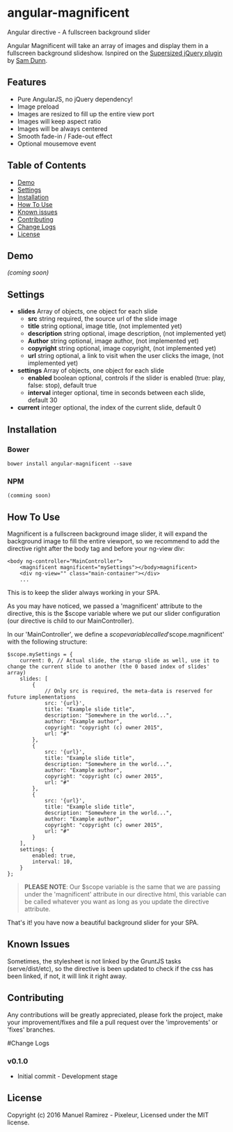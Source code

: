 # angular-magnificent

Angular directive - A fullscreen background slider

Angular Magnificent will take an array of images and display them in a fullscreen background slideshow.
Isnpired on the [Supersized jQuery plugin](http://buildinternet.com/project/supersized) by [Sam Dunn](http://twitter.com/samddunn).

## Features
* Pure AngularJS, no jQuery dependency!
* Image preload
* Images are resized to fill up the entire view port
* Images will keep aspect ratio
* Images will be always centered
* Smooth fade-in / Fade-out effect
* Optional mousemove event

## Table of Contents

- [Demo](#demo)
- [Settings](#settings)
- [Installation](#Installation)
- [How To Use](#how-to-use)
- [Known issues](#known-issues)
- [Contributing](#contributing)
- [Change Logs](#change-logs)
- [License](#license)

## Demo
_(coming soon)_

## Settings
- **slides** 			Array of objects, one object for each slide
	- **src**			string required, the source url of the slide image
	- **title** 		string optional, image title, (not implemented yet)
	- **description** 	string optional, image description, (not implemented yet)
	- **Author**		string optional, image author, (not implemented yet)
	- **copyright**		string optional, image copyright, (not implemented yet)
	- **url**			string optional, a link to visit when the user clicks the image, (not implemented yet)
- **settings** 			Array of objects, one object for each slide
	- **enabled**		boolean optional, controls if the slider is enabled (true: play, false: stop), default true
	- **interval**		integer optional, time in seconds between each slide, default 30
- **current**			integer optional, the index of the current slide, default 0


## Installation
### Bower
	bower install angular-magnificent --save

### NPM
	(comming soon)

## How To Use
Magnificent is a fullscreen background image slider, it will expand the background image to fill the entire viewport, so we recommend to add the directive right after the body tag and before your ng-view div:

	<body ng-controller="MainController">
		<magnificent magnificent="mySettings"></body>magnificent>
		<div ng-view="" class="main-container"></div>
		...
	
This is to keep the slider always working in your SPA.

As you may have noticed, we passed a 'magnificent' attribute to the directive, this is the $scope variable where we put our slider configuration (our directive is child to our MainController).

In our 'MainController', we define a $scope variable called '$scope.magnificent' with the following structure:

	$scope.mySettings = {
		current: 0,	// Actual slide, the starup slide as well, use it to change the current slide to another (the 0 based index of slides' array)
	  	slides: [
	  		{
	  			// Only src is required, the meta-data is reserved for future implementations
		  		src: '{url}',
	  			title: "Example slide title",
	  			description: "Somewhere in the world...",
	  			author: "Example author",
	  			copyright: "copyright (c) owner 2015",
	  			url: "#"
		  	},
	  		{
		  		src: '{url}',
	  			title: "Example slide title",
	  			description: "Somewhere in the world...",
	  			author: "Example author",
	  			copyright: "copyright (c) owner 2015",
	  			url: "#"
		  	},
		  	{
		  		src: '{url}',
	  			title: "Example slide title",
	  			description: "Somewhere in the world...",
	  			author: "Example author",
	  			copyright: "copyright (c) owner 2015",
	  			url: "#"
		  	}
  		],
	  	settings: {
	  		enabled: true,
	        interval: 10,
	  	}
  	};

> **PLEASE NOTE**: Our $scope variable is the same that we are passing under the 'magnificent' attribute in our directive html, this variable can be called whatever you want as long as you update the directive attribute.

That's it! you have now a beautiful background slider for your SPA.

## Known Issues
Sometimes, the stylesheet is not linked by the GruntJS tasks (serve/dist/etc), so the directive is been updated to check if the css has been linked, if not, it will link it right away.

## Contributing
Any contributions will be greatly appreciated, please fork the project, make your improvement/fixes and file a pull request over the 'improvements' or 'fixes' branches.


#Change Logs
### v0.1.0
- Initial commit - Development stage

## License
Copyright (c) 2016 Manuel Ramirez - Pixeleur, 
Licensed under the MIT license.